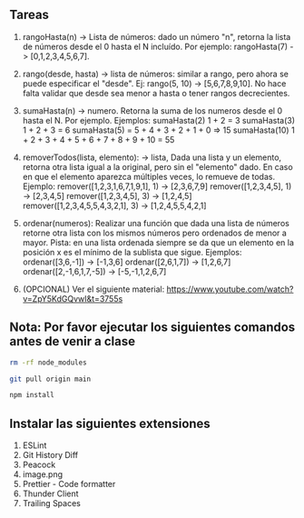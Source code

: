 ## Tareas

1. rangoHasta(n) -> Lista de números: dado un número "n", retorna la lista de números desde el 0 hasta el N incluído. Por ejemplo: rangoHasta(7) -> [0,1,2,3,4,5,6,7].

2. rango(desde, hasta) -> lista de números: similar a rango, pero ahora se puede especificar el "desde". Ej: rango(5, 10) -> [5,6,7,8,9,10]. No hace falta validar que desde sea menor a hasta o tener rangos decrecientes.

3. sumaHasta(n) -> numero. Retorna la suma de los numeros desde el 0 hasta el N. Por ejemplo.
Ejemplos:
sumaHasta(2) 1 + 2 = 3
sumaHasta(3) 1 + 2 + 3 = 6
sumaHasta(5) = 5 + 4 + 3 + 2 + 1 + 0 => 15
sumaHasta(10) 1 + 2 + 3 + 4 + 5 + 6 + 7 + 8 + 9 + 10 = 55

4. removerTodos(lista, elemento): -> lista, Dada una lista y un elemento, retorna otra lista igual a la original, pero sin el "elemento" dado. En caso en que el elemento aparezca múltiples veces, lo remueve de todas.
Ejemplo:
remover([1,2,3,1,6,7,1,9,1], 1) -> [2,3,6,7,9]
remover([1,2,3,4,5], 1) -> [2,3,4,5]
remover([1,2,3,4,5], 3) -> [1,2,4,5]
remover([1,2,3,4,5,5,4,3,2,1], 3) -> [1,2,4,5,5,4,2,1]

5. ordenar(numeros): Realizar una función que dada una lista de números retorne otra lista con los mismos números pero ordenados de menor a mayor. Pista: en una lista ordenada siempre se da que un elemento en la posición x es el mínimo de la sublista que sigue.
Ejemplos:
ordenar([3,6,-1]) -> [-1,3,6]
ordenar([2,6,1,7]) -> [1,2,6,7]
ordenar([2,-1,6,1,7,-5]) -> [-5,-1,1,2,6,7]

6. (OPCIONAL) Ver el siguiente material:
https://www.youtube.com/watch?v=ZpY5KdGQvwI&t=3755s

## Nota: Por favor ejecutar los siguientes comandos antes de venir a clase
```sh
rm -rf node_modules
```

```sh
git pull origin main
```

```sh
npm install
```

## Instalar las siguientes extensiones

1. ESLint
2. Git History Diff
3. Peacock
4. image.png
5. Prettier - Code formatter
6. Thunder Client
7. Trailing Spaces
